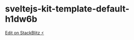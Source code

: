 # sveltejs-kit-template-default-h1dw6b

[Edit on StackBlitz ⚡️](https://stackblitz.com/edit/sveltejs-kit-template-default-h1dw6b)